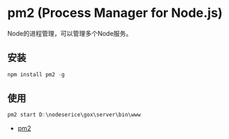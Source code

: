 # pm2 (Process Manager for Node.js)

Node的进程管理，可以管理多个Node服务。


## 安装
```javascript
npm install pm2 -g
```

## 使用


```javascript
pm2 start D:\nodeserice\gox\server\bin\www
```

- [pm2](http://pm2.keymetrics.io)
